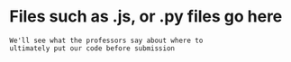 # Files such as .js, or .py files go here
```
We'll see what the professors say about where to 
ultimately put our code before submission
```